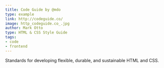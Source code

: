 ```yaml
---
title: Code Guide by @mdo
type: example
link: http://codeguide.co/
image: http_codeguide.co_.jpg
author: Mark Otto
type: HTML & CSS Style Guide
tags:
- code
- frontend
---
```


Standards for developing flexible, durable, and sustainable HTML and CSS.
